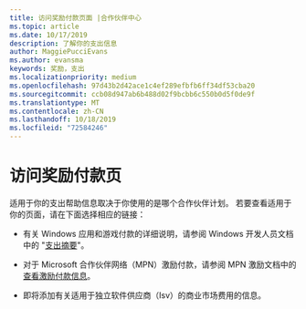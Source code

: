 ```yaml
---
title: 访问奖励付款页面 |合作伙伴中心
ms.topic: article
ms.date: 10/17/2019
description: 了解你的支出信息
author: MaggiePucciEvans
ms.author: evansma
keywords: 奖励，支出
ms.localizationpriority: medium
ms.openlocfilehash: 97d43b2d42ace1c4ef289efbfb6ff34df53cba20
ms.sourcegitcommit: ccb08d947ab6b488d02f9bcbb6c550b0d5f0de9f
ms.translationtype: MT
ms.contentlocale: zh-CN
ms.lasthandoff: 10/18/2019
ms.locfileid: "72584246"
---
```

# <a name="access-your-incentives-payouts-page"></a>访问奖励付款页

适用于你的支出帮助信息取决于你使用的是哪个合作伙伴计划。 若要查看适用于你的页面，请在下面选择相应的链接：

- 有关 Windows 应用和游戏付款的详细说明，请参阅 Windows 开发人员文档中的 "[支出摘要](https://docs.microsoft.com/en-us/windows/uwp/publish/payout-summary)"。

- 对于 Microsoft 合作伙伴网络（MPN）激励付款，请参阅 MPN 激励文档中的[查看激励付款信息](understand-incentive-payouts.md)。

- 即将添加有关适用于独立软件供应商（Isv）的商业市场费用的信息。
